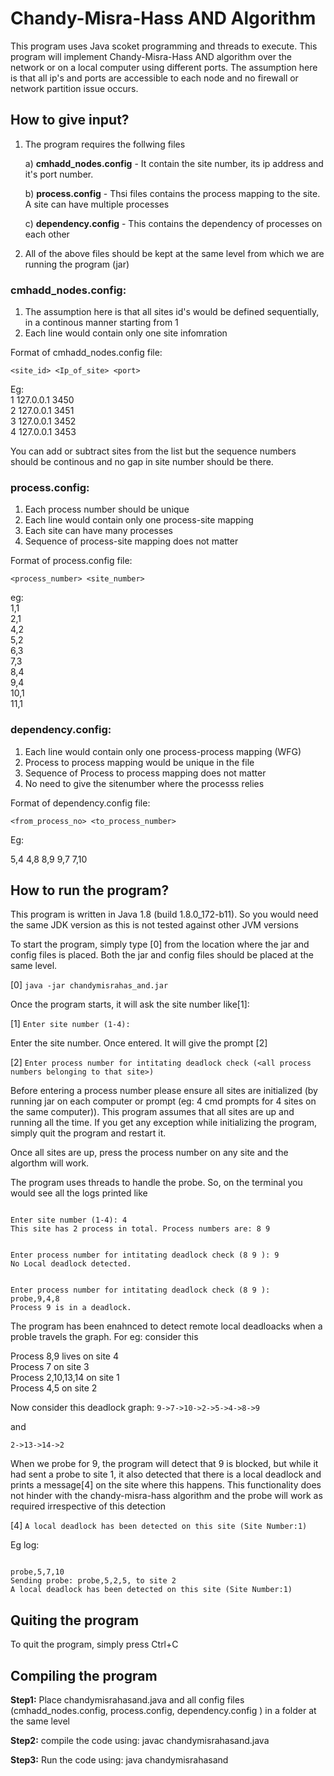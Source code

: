 # Chandy-Misra-Hass AND Algorithm #


This program uses Java scoket programming and threads to execute. This program will implement Chandy-Misra-Hass AND algorithm over the network or on a local computer using different ports. The assumption here is that all ip's and ports are accessible to each node and no firewall or network partition issue occurs.


## How to give input? ##

1. The program requires the follwing files

	a) **cmhadd_nodes.config** - It contain the site number, its ip address and it's port number.
	
	b) **process.config** - Thsi files contains the process mapping to the site. A site can have multiple processes
	
	c) **dependency.config** - This contains the dependency of processes on each other

2. All of the above files should be kept at the same level from which we are running the program (jar)

### cmhadd_nodes.config: ###

1. The assumption here is that all sites id's would be defined sequentially, in a continous manner starting from 1
2. Each line would contain only one site infomration

Format of cmhadd_nodes.config file:

```<site_id> <Ip_of_site> <port>```

Eg:<br/>
1 127.0.0.1 3450<br/>
2 127.0.0.1 3451<br/>
3 127.0.0.1 3452<br/>
4 127.0.0.1 3453<br/>

You can add or subtract sites from the list but the sequence numbers should be continous and no gap in site number should be there.

### process.config: ###

1. Each process number should be unique
2. Each line would contain only one process-site mapping
3. Each site can have many processes
4. Sequence of process-site mapping does not matter

Format of process.config file:

```<process_number> <site_number>```

eg:<br/>
1,1<br/>
2,1<br/>
4,2<br/>
5,2<br/>
6,3<br/>
7,3<br/>
8,4<br/>
9,4<br/>
10,1<br/>
11,1<br/>


### dependency.config: ###

1. Each line would contain only one process-process mapping (WFG)
2. Process to process mapping would be unique in the file
3. Sequence of Process to process mapping does not matter
4. No need to give the sitenumber where the processs relies

Format of dependency.config file:

```<from_process_no> <to_process_number>```

Eg:

5,4
4,8
8,9
9,7
7,10



## How to run the program? ##

This program is written in Java 1.8 (build 1.8.0_172-b11). So you would need the same JDK version as this is not tested against other JVM versions

To start the program, simply type [0] from the location where the jar and config files is placed. Both the jar and config files should be placed at the same level.

[0] ```java -jar chandymisrahas_and.jar```

Once the program starts, it will ask the site number like[1]:

[1] ```Enter site number (1-4):```

Enter the site  number. Once entered. It will give the prompt [2]

[2] ```Enter process number for intitating deadlock check (<all process numbers belonging to that site>)```

Before entering a process number please ensure all sites are initialized (by running jar on each computer or prompt (eg: 4 cmd prompts for 4 sites on the same computer)). This program assumes that all sites are up and running all the time. If you get any exception while initializing the program, simply quit the program and restart it.

Once all sites are up, press the process number on any site and the algorthm will work.

The program uses threads to handle the probe. So, on the terminal you would see all the logs printed like 

```

Enter site number (1-4): 4
This site has 2 process in total. Process numbers are: 8 9


Enter process number for intitating deadlock check (8 9 ): 9
No Local deadlock detected.


Enter process number for intitating deadlock check (8 9 ):
probe,9,4,8
Process 9 is in a deadlock.

```


The program has been enahnced to detect remote local deadloacks when a proble travels the graph. For eg: consider this

Process 8,9 lives on site 4<br/>
Process 7 on site 3<br/>
Process 2,10,13,14 on site 1<br/>
Process 4,5 on site 2<br/>

Now consider this deadlock graph:
```9->7->10->2->5->4->8->9```

and

```2->13->14->2```

When we probe for 9, the program will detect that 9 is blocked, but while it had sent a probe to site 1, it also detected that there is a local deadlock and prints a message[4] on the site where this happens. This functionality does not hinder with the chandy-misra-hass algorithm and the probe will work as required irrespective of this detection

[4] ```A local deadlock has been detected on this site (Site Number:1)```

Eg log:

```

probe,5,7,10
Sending probe: probe,5,2,5, to site 2
A local deadlock has been detected on this site (Site Number:1)

```


## Quiting the program ##
To quit the program, simply press Ctrl+C


## Compiling the program ##

**Step1:** Place chandymisrahasand.java and all config files (cmhadd_nodes.config, process.config, dependency.config ) in a folder at the same level

**Step2:** compile the code using: javac chandymisrahasand.java

**Step3:** Run the code using: java chandymisrahasand

